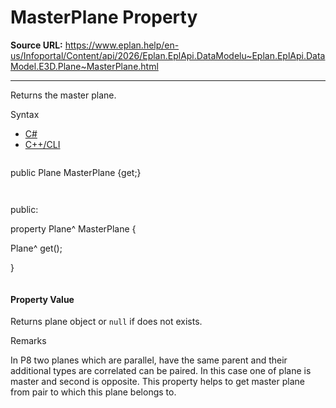 # MasterPlane Property

**Source URL:** https://www.eplan.help/en-us/Infoportal/Content/api/2026/Eplan.EplApi.DataModelu~Eplan.EplApi.DataModel.E3D.Plane~MasterPlane.html

---

Returns the master plane.

Syntax

- [C#](#i-syntax-CS)
- [C++/CLI](#i-syntax-CPP2005)

```
```
public Plane MasterPlane {get;}
```
```

```
```
public:

property Plane^ MasterPlane {

   Plane^ get();

}
```
```

#### Property Value

Returns plane object or `null` if does not exists.

Remarks

In P8 two planes which are parallel, have the same parent and their additional types are correlated can be paired. In this case one of plane is master and second is opposite. This property helps to get master plane from pair to which this plane belongs to.
